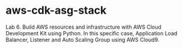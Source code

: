 # aws-cdk-asg-stack
Lab 6. Build AWS resources and infrastructure with AWS Cloud Development Kit using Python. In this specific case, Application Load Balancer, Listener and Auto Scaling Group using AWS Cloud9.
